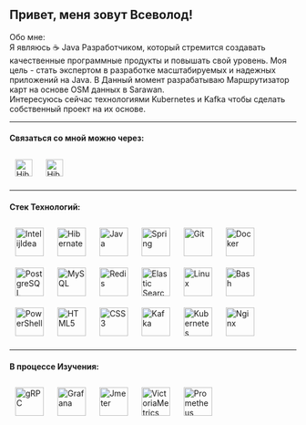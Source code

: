 ## Привет, меня зовут Всеволод! 

Обо мне: \
Я являюсь ☕ Java Разработчиком, который стремится создавать качественные программные продукты и повышать свой уровень. Моя цель - стать экспертом в разработке масштабируемых и надежных приложений на Java. В Данный момент разрабатываю Маршрутизатор карт на основе OSM данных в Sarawan. \
Интересуюсь сейчас технологиями Kubernetes и Kafka чтобы сделать собственный проект на их основе. 

---
#### Связаться со мной можно через:

<a href="https://t.me/EosReign" target="_blank"><img style="margin: 10px" src="https://img.shields.io/badge/EosReign-grey?style=for-the-badge&logo=telegram&logoSize=auto" alt="Hibernate" height="30" /></a>
<a href="mailto:vsevolod_sol@mail.ru" target="_blank"><img style="margin: 10px" src="https://img.shields.io/badge/vsevolod__sol@mail.ru-2d47d4?style=for-the-badge&logo=Mail.Ru&logoColor=eb811e&logoSize=auto" alt="Hibernate" height="30" /></a>

---
#### Стек Технологий:

<div>  
<a href="[https://hibernate.org/](https://www.jetbrains.com/ru-ru/idea/)" target="_blank"><img style="margin: 10px" src="https://upload.wikimedia.org/wikipedia/commons/archive/9/9c/20200803071015%21IntelliJ_IDEA_Icon.svg" alt="IntelijIdea" height="50" /></a>
<a href="https://hibernate.org/" target="_blank"><img style="margin: 10px" src="https://www.vectorlogo.zone/logos/hibernate/hibernate-icon.svg" alt="Hibernate" height="50" /></a> 
<a href="https://www.java.com/" target="_blank"><img style="margin: 10px" src="https://profilinator.rishav.dev/skills-assets/java-original-wordmark.svg" alt="Java" height="50" /></a> 
<a href="https://docs.spring.io/spring-framework/docs/3.0.x/reference/expressions.html#:~:text=The%20Spring%20Expression%20Language%20(SpEL,and%20basic%20string%20templating%20functionality." target="_blank"><img style="margin: 10px" src="https://profilinator.rishav.dev/skills-assets/springio-icon.svg" alt="Spring" height="50" /></a>  
<a href="https://github.com/" target="_blank"><img style="margin: 10px" src="https://profilinator.rishav.dev/skills-assets/git-scm-icon.svg" alt="Git" height="50" /></a>  
<a href="https://www.docker.com/" target="_blank"><img style="margin: 10px" src="https://profilinator.rishav.dev/skills-assets/docker-original-wordmark.svg" alt="Docker" height="50" /></a> 
<a href="https://www.postgresql.org/" target="_blank"><img style="margin: 10px" src="https://profilinator.rishav.dev/skills-assets/postgresql-original-wordmark.svg" alt="PostgreSQL" height="50" /></a>
<a href="https://www.mysql.com/" target="_blank"><img style="margin: 10px" src="https://profilinator.rishav.dev/skills-assets/mysql-original-wordmark.svg" alt="MySQL" height="50" /></a>  
<a href="https://redis.io/" target="_blank"><img style="margin: 10px" src="https://profilinator.rishav.dev/skills-assets/redis-original-wordmark.svg" alt="Redis" height="50" /></a>  
<a href="https://www.elastic.co/" target="_blank"><img style="margin: 10px" src="https://profilinator.rishav.dev/skills-assets/elasticsearch.png" alt="Elastic Search" height="50" /></a> 
<a href="https://www.linux.org/" target="_blank"><img style="margin: 10px" src="https://profilinator.rishav.dev/skills-assets/linux-original.svg" alt="Linux" height="50" /></a>  
<a href="https://www.gnu.org/software/bash/" target="_blank"><img style="margin: 10px" src="https://profilinator.rishav.dev/skills-assets/gnu_bash-icon.svg" alt="Bash" height="50" /></a>  
<a href="https://docs.microsoft.com/en-us/powershell/" target="_blank"><img style="margin: 10px" src="https://profilinator.rishav.dev/skills-assets/powershell.png" alt="PowerShell" height="50" /></a>  
<a href="https://en.wikipedia.org/wiki/HTML5" target="_blank"><img style="margin: 10px" src="https://profilinator.rishav.dev/skills-assets/html5-original-wordmark.svg" alt="HTML5" height="50" /></a>  
<a href="https://www.w3schools.com/css/" target="_blank"><img style="margin: 10px" src="https://profilinator.rishav.dev/skills-assets/css3-original-wordmark.svg" alt="CSS3" height="50" /></a>
<a href="https://kafka.apache.org/" target="_blank"><img style="margin: 10px" src="https://simpleicons.org/icons/apachekafka.svg" alt="Kafka" height="50" /></a>
<a href="https://kubernetes.io/" target="_blank"><img style="margin: 10px" src="https://profilinator.rishav.dev/skills-assets/kubernetes-icon.svg" alt="Kubernetes" height="50" /></a> 
<a href="https://nginx.org/ru/" target="_blank"><img style="margin: 10px" src="https://www.vectorlogo.zone/logos/nginx/nginx-icon.svg" alt="Nginx" height="50" /><a/>
</div>

---
#### В процессе Изучения:
<div>
<a href="https://grpc.io/" target="_blank"><img style="margin: 10px" src="https://www.vectorlogo.zone/logos/grpcio/grpcio-icon.svg" alt="gRPC" height="50" /></a>
<a href="https://grafana.com/" target="_blank"><img style="margin: 10px" src="https://upload.wikimedia.org/wikipedia/commons/a/a1/Grafana_logo.svg" alt="Grafana" height="50" /></a>
<a href="https://jmeter.apache.org/" target="_blank"><img style="margin: 10px" src="https://jmeter.apache.org/images/logo.svg" alt="Jmeter" height="50" /></a>
<a href="https://victoriametrics.com/" target="_blank"><img style="margin: 10px" src="https://upload.wikimedia.org/wikipedia/commons/c/c6/VictoriaMetrics_logo.svg" alt="VictoriaMetrics" height="50" /></a>
<a href="https://prometheus.io/" target="_blank"><img style="margin: 10px" src="https://www.vectorlogo.zone/logos/prometheusio/prometheusio-icon.svg" alt="Prometheus" height="50" /></a>
</div>







  




